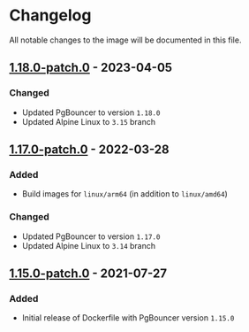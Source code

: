 # Changelog
All notable changes to the image will be documented in this file.

## [1.18.0-patch.0] - 2023-04-05

### Changed

- Updated PgBouncer to version `1.18.0`
- Updated Alpine Linux to `3.15` branch

## [1.17.0-patch.0] - 2022-03-28

### Added
- Build images for `linux/arm64` (in addition to `linux/amd64`)

### Changed
- Updated PgBouncer to version `1.17.0`
- Updated Alpine Linux to `3.14` branch

## [1.15.0-patch.0] - 2021-07-27

### Added
- Initial release of Dockerfile with PgBouncer version `1.15.0`

[1.18.0-patch.0]: https://github.com/airflow-helm/charts/tree/images/pgbouncer-1.18.0-patch.0/images/pgbouncer
[1.17.0-patch.0]: https://github.com/airflow-helm/charts/tree/images/pgbouncer-1.17.0-patch.0/images/pgbouncer
[1.15.0-patch.0]: https://github.com/airflow-helm/charts/tree/images/pgbouncer-1.15.0-patch.0/images/pgbouncer